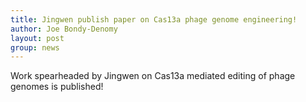 ```yaml
---
title: Jingwen publish paper on Cas13a phage genome engineering!
author: Joe Bondy-Denomy
layout: post
group: news
---
```

Work spearheaded by Jingwen on Cas13a mediated editing of phage genomes is published!
